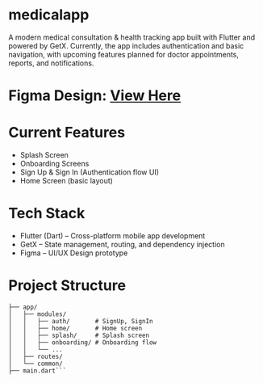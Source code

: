 # medicalapp
A modern medical consultation & health tracking app built with Flutter and powered by GetX.
Currently, the app includes authentication and basic navigation, with upcoming features planned for doctor appointments, reports, and notifications.
# **Figma Design:** [View Here](https://www.figma.com/design/uFPhMxr9IQBQ20sBTRgzIj/Healthcare-app--Community-?node-id=1-504&t=rraD0cz3a7T834rl-0)
# Current Features
* Splash Screen
* Onboarding Screens
* Sign Up & Sign In (Authentication flow UI)
* Home Screen (basic layout)
# Tech Stack
* Flutter (Dart) – Cross-platform mobile app development
* GetX – State management, routing, and dependency injection
* Figma – UI/UX Design prototype
# Project Structure
 ```lib/
 ├── app/
 │   ├── modules/
 │   │   ├── auth/       # SignUp, SignIn
 │   │   ├── home/       # Home screen
 │   │   ├── splash/     # Splash screen
 │   │   ├── onboarding/ # Onboarding flow
 │   │   └── ...
 │   ├── routes/
 │   └── common/
 ├── main.dart```
